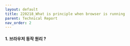 ```yaml
---
layout: default
title: 220218_What is principle when browser is running
parent: Technical Report
nav_order: 2
---
```


#### 1. 브라우저 동작 원리 ?